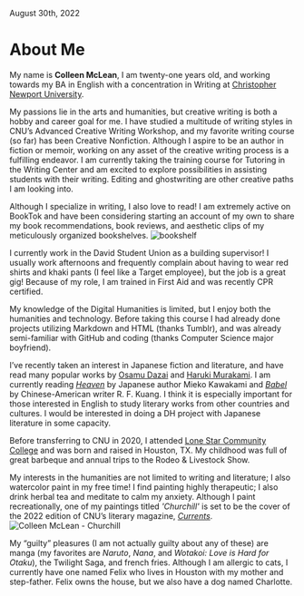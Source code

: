 August 30th, 2022
# About Me
My name is **Colleen McLean**, I am twenty-one years old, and working towards my BA in English with a concentration in Writing at [Christopher Newport University](https://cnu.edu/). 

My passions lie in the arts and humanities, but creative writing is both a hobby and career goal for me. I have studied a multitude of writing styles in CNU’s Advanced Creative Writing Workshop, and my favorite writing course (so far) has been Creative Nonfiction. Although I aspire to be an author in fiction or memoir, working on any asset of the creative writing process is a fulfilling endeavor. I am currently taking the training course for Tutoring in the Writing Center and am excited to explore possibilities in assisting students with their writing. Editing and ghostwriting are other creative paths I am looking into. 

Although I specialize in writing, I also love to read! I am extremely active on BookTok and have been considering starting an account of my own to share my book recommendations, book reviews, and aesthetic clips of my meticulously organized bookshelves.
![bookshelf](https://user-images.githubusercontent.com/112140314/187528550-6dbd6093-c87b-4236-95ad-0bb86a416ce6.jpg)

I currently work in the David Student Union as a building supervisor! I usually work afternoons and frequently complain about having to wear red shirts and khaki pants (I feel like a Target employee), but the job is a great gig! Because of my role, I am trained in First Aid and was recently CPR certified. 

My knowledge of the Digital Humanities is limited, but I enjoy both the humanities and technology. Before taking this course I had already done projects utilizing Markdown and HTML (thanks Tumblr), and was already semi-familiar with GitHub and coding (thanks Computer Science major boyfriend).

I’ve recently taken an interest in Japanese fiction and literature, and have read many popular works by [Osamu Dazai](https://www.google.com/search?rlz=1C1UEAD_enUS970US970&sxsrf=ALiCzsY16tztEZY9xJrogHqX75IgKUVqiA:1661888837423&q=No+Longer+Human&stick=H4sIAAAAAAAAAONgFuLUz9U3MLTMyE1TAjNT0uItK7WkspOt9JPy87P1E0tLMvKLrEDsYoX8vJzKRaz8fvkKPvl56alFCh6luYl5O1gZAaMo8mtJAAAA&sa=X&ved=2ahUKEwjA1r2uqu_5AhVCElkFHeabDrYQgOQBegQIGBAE&biw=1536&bih=873&dpr=1#) and [Haruki Murakami](https://www.harukimurakami.com/). I am currently reading [*Heaven*](https://en.wikipedia.org/wiki/Heaven_(Kawakami_novel)) by Japanese author Mieko Kawakami and [*Babel*](https://rfkuang.com/) by Chinese-American writer R. F. Kuang. I think it is especially important for those interested in English to study literary works from other countries and cultures. I would be interested in doing a DH project with Japanese literature in some capacity. 

Before transferring to CNU in 2020, I attended [Lone Star Community College](https://www.lonestar.edu/) and was born and raised in Houston, TX. My childhood was full of great barbeque and annual trips to the Rodeo & Livestock Show. 

My interests in the humanities are not limited to writing and literature; I also watercolor paint in my free time! I find painting highly therapeutic; I also drink herbal tea and meditate to calm my anxiety. Although I paint recreationally, one of my paintings titled *'Churchill'* is set to be the cover of the 2022 edition of CNU’s literary magazine, [*Currents*](https://currentsliterarymagazine.weebly.com/about.html).
![Colleen McLean - Churchill](https://user-images.githubusercontent.com/112140314/187530202-aa7b0bec-7fae-4fd3-8392-45f51ef72725.jpg)

My “guilty” pleasures (I am not actually guilty about any of these) are manga (my favorites are *Naruto*, *Nana*, and *Wotakoi: Love is Hard for Otaku*), the Twilight Saga, and french fries. Although I am allergic to cats, I currently have one named Felix who lives in Houston with my mother and step-father. Felix owns the house, but we also have a dog named Charlotte. 

